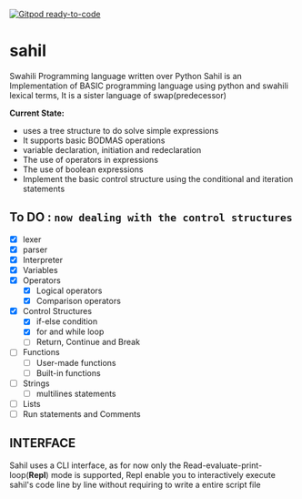 [![Gitpod ready-to-code](https://img.shields.io/badge/Gitpod-ready--to--code-blue?logo=gitpod)](https://gitpod.io/#https://github.com/ibnsultan/sahil)

# sahil
Swahili Programming language written over Python
Sahil is an Implementation of BASIC programming language using python and swahili lexical terms, It is a sister language of swap(predecessor)

**Current State:** 
- uses a tree structure to do solve simple expressions
- It supports basic BODMAS operations
- variable declaration, initiation and redeclaration
- The use of operators in expressions
- The use of boolean expressions
- Implement the basic control structure using the conditional and iteration statements

## To DO  : `now dealing with the control structures`
- [X] lexer
- [x] parser
- [x] Interpreter
- [x] Variables
- [x] Operators
  - [x] Logical operators
  - [x] Comparison operators
- [x] Control Structures
  - [x] if-else condition
  - [x] for and while loop
  - [ ] Return, Continue and Break
- [ ] Functions
  - [ ] User-made functions
  - [ ] Built-in functions
- [ ] Strings
  - [ ] multilines statements
- [ ] Lists
- [ ] Run statements and Comments

## INTERFACE
Sahil uses a CLI interface, as for now only the Read-evaluate-print-loop(**Repl**) mode is supported, 
Repl enable you to interactively execute sahil's code line by line without requiring to write a entire script file
